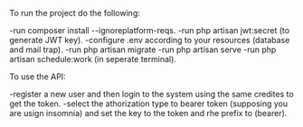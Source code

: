 To run the project do the following:

-run composer install --ignoreplatform-reqs.
-run php artisan jwt:secret (to generate JWT key).
-configure .env according to your resources (database and mail trap).
-run php artisan migrate
-run php artisan serve
-run php artisan schedule:work (in seperate terminal).


To use the API:

-register a new user and then login to the system using the same credites to get the token.
-select the athorization type to bearer token (supposing you are usign insomnia) and set the key to the token and rhe prefix to (bearer).

